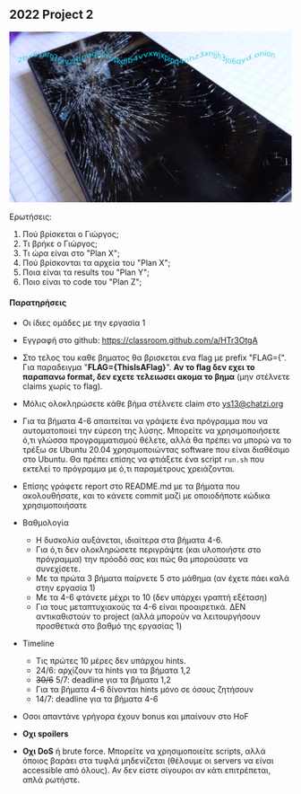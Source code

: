 ## 2022 Project 2

![](logo.png)

Ερωτήσεις:

1. Πού βρίσκεται ο Γιώργος;
1. Τι βρήκε ο Γιώργος;
1. Τι ώρα είναι στο "Plan X";
1. Πού βρίσκονται τα αρχεία του "Plan X";
1. Ποια είναι τα results του "Plan Y";
1. Ποιο είναι το code του "Plan Z";




#### Παρατηρήσεις

- Οι ίδιες ομάδες με την εργασία 1
- Εγγραφή στο github: https://classroom.github.com/a/HTr3OtgA

- Στο τελος του καθε βηματος θα βρισκεται ενα flag με prefix "FLAG={". Για παραδειγμα "**FLAG={ThisIsAFlag}**".
  **Αν το flag δεν εχει το παραπανω format, δεν εχετε τελειωσει ακομα το βημα** (μην στέλνετε claims χωρίς το flag).
- Μόλις ολοκληρώσετε κάθε βήμα στέλνετε claim στο ys13@chatzi.org


- Για τα βήματα 4-6 απαιτείται να γράψετε ένα πρόγραμμα που να αυτοματοποιεί την εύρεση της λύσης.
  Μπορείτε να χρησιμοποιήσετε ό,τι γλώσσα προγραμματισμού θέλετε, αλλά θα πρέπει να μπορώ να το τρέξω
  σε Ubuntu 20.04 χρησιμοποιώντας software που είναι διαθέσιμο στο Ubuntu. Θα πρέπει επίσης
  να φτιάξετε ένα script `run.sh` που εκτελεί το πρόγραμμα με ό,τι παραμέτρους χρειάζονται.
- Επίσης γράφετε report στο README.md με τα βήματα που ακολουθήσατε, και το κάνετε commit μαζί με οποιοδήποτε κώδικα χρησιμοποιήσατε
- Βαθμολογία
    - Η δυσκολία αυξάνεται, ιδιαίτερα στα βήματα 4-6.
    - Για ό,τι δεν ολοκληρώσετε περιγράψτε (και υλοποιήστε στο πρόγραμμα) την πρόοδό σας και πώς θα μπορούσατε να συνεχίσετε.
    - Με τα πρώτα 3 βήματα παίρνετε 5 στο μάθημα (αν έχετε πάει καλά στην εργασία 1)
    - Με τα 4-6 φτάνετε μέχρι το 10 (δεν υπάρχει γραπτή εξέταση)
    - Για τους μεταπτυχιακούς τα 4-6 είναι προαιρετικά. ΔΕΝ αντικαθιστούν το project
     (αλλά μπορούν να λειτουργήσουν προσθετικά στο βαθμό της εργασίας 1)
- Timeline
    - Τις πρώτες 10 μέρες δεν υπάρχου hints.
    - 24/6: αρχίζουν τα hints για τα βήματα 1,2
    - ~~30/6~~ 5/7: deadline για τα βήματα 1,2
    - Για τα βήματα 4-6 δίνονται hints μόνο σε όσους ζητήσουν
    - 14/7: deadline για τα βήματα 4-6
- Οσοι απαντάνε γρήγορα έχουν bonus και μπαίνουν στο HoF

- __Οχι spoilers__
- __Οχι DoS__ ή brute force. Μπορείτε να χρησιμοποιείτε scripts, αλλά όποιος βαράει στα τυφλά μηδενίζεται
   (θέλουμε οι servers να είναι accessible από όλους). Αν δεν είστε σίγουροι αν κάτι επιτρέπεται, απλά ρωτήστε.
